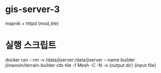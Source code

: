 # gis-server-3
mapnik + httpd (mod_tile)

# 실행 스크립트
docker run --rm -v /data/jiserver:/data/jiserver --name builder jiinwooin/terrain-builder ctb-tile -f Mesh -C -N -o {output dir} {input file}